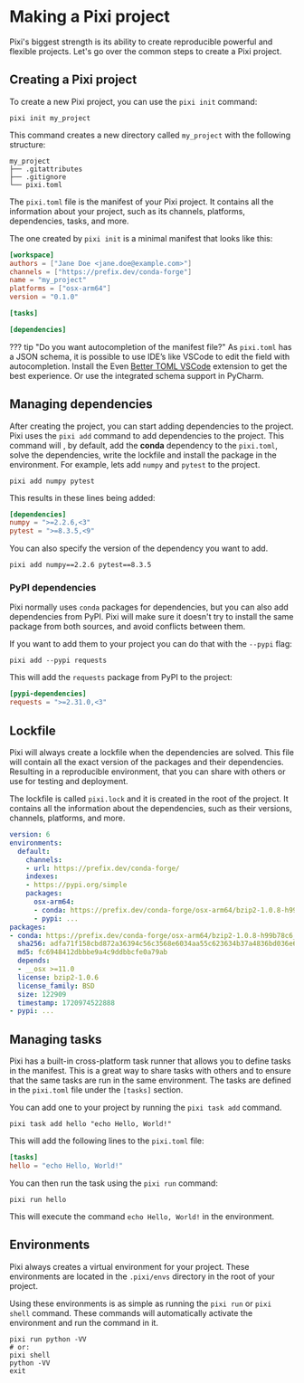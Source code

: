 # Making a Pixi project

Pixi's biggest strength is its ability to create reproducible powerful and flexible projects.
Let's go over the common steps to create a Pixi project.

## Creating a Pixi project
To create a new Pixi project, you can use the `pixi init` command:

```shell
pixi init my_project
```

This command creates a new directory called `my_project` with the following structure:

```shell
my_project
├── .gitattributes
├── .gitignore
└── pixi.toml
```

The `pixi.toml` file is the manifest of your Pixi project.
It contains all the information about your project, such as its channels, platforms, dependencies, tasks, and more.

The one created by `pixi init` is a minimal manifest that looks like this:

```toml title="pixi.toml"
[workspace]
authors = ["Jane Doe <jane.doe@example.com>"]
channels = ["https://prefix.dev/conda-forge"]
name = "my_project"
platforms = ["osx-arm64"]
version = "0.1.0"

[tasks]

[dependencies]
```

??? tip "Do you want autocompletion of the manifest file?"
    As `pixi.toml` has a JSON schema, it is possible to use IDE’s like VSCode to edit the field with autocompletion.
    Install the Even [Better TOML VSCode](https://marketplace.visualstudio.com/items?itemName=tamasfe.even-better-toml) extension to get the best experience.
    Or use the integrated schema support in PyCharm.

## Managing dependencies
After creating the project, you can start adding dependencies to the project.
Pixi uses the `pixi add` command to add dependencies to the project.
This command will , by default, add the **conda** dependency to the `pixi.toml`, solve the dependencies, write the lockfile and install the package in the environment.
For example, lets add `numpy` and `pytest` to the project.

```shell
pixi add numpy pytest
```
This results in these lines being added:

```toml title="pixi.toml"
[dependencies]
numpy = ">=2.2.6,<3"
pytest = ">=8.3.5,<9"
```

You can also specify the version of the dependency you want to add.

```shell
pixi add numpy==2.2.6 pytest==8.3.5
```

### PyPI dependencies
Pixi normally uses `conda` packages for dependencies, but you can also add dependencies from PyPI.
Pixi will make sure it doesn't try to install the same package from both sources, and avoid conflicts between them.

If you want to add them to your project you can do that with the `--pypi` flag:

```shell
pixi add --pypi requests
```
This will add the `requests` package from PyPI to the project:

```toml title="pixi.toml"
[pypi-dependencies]
requests = ">=2.31.0,<3"
```

## Lockfile
Pixi will always create a lockfile when the dependencies are solved.
This file will contain all the exact version of the packages and their dependencies.
Resulting in a reproducible environment, that you can share with others or use for testing and deployment.

The lockfile is called `pixi.lock` and it is created in the root of the project.
It contains all the information about the dependencies, such as their versions, channels, platforms, and more.

```yaml title="pixi.lock"
version: 6
environments:
  default:
    channels:
    - url: https://prefix.dev/conda-forge/
    indexes:
    - https://pypi.org/simple
    packages:
      osx-arm64:
      - conda: https://prefix.dev/conda-forge/osx-arm64/bzip2-1.0.8-h99b78c6_7.conda
      - pypi: ...
packages:
- conda: https://prefix.dev/conda-forge/osx-arm64/bzip2-1.0.8-h99b78c6_7.conda
  sha256: adfa71f158cbd872a36394c56c3568e6034aa55c623634b37a4836bd036e6b91
  md5: fc6948412dbbbe9a4c9ddbbcfe0a79ab
  depends:
  - __osx >=11.0
  license: bzip2-1.0.6
  license_family: BSD
  size: 122909
  timestamp: 1720974522888
- pypi: ...
```

## Managing tasks
Pixi has a built-in cross-platform task runner that allows you to define tasks in the manifest.
This is a great way to share tasks with others and to ensure that the same tasks are run in the same environment.
The tasks are defined in the `pixi.toml` file under the `[tasks]` section.

You can add one to your project by running the `pixi task add` command.

```shell
pixi task add hello "echo Hello, World!"
```
This will add the following lines to the `pixi.toml` file:

```toml title="pixi.toml"
[tasks]
hello = "echo Hello, World!"
```
You can then run the task using the `pixi run` command:

```shell
pixi run hello
```
This will execute the command `echo Hello, World!` in the environment.

## Environments
Pixi always creates a virtual environment for your project.
These environments are located in the `.pixi/envs` directory in the root of your project.

Using these environments is as simple as running the `pixi run` or `pixi shell` command.
These commands will automatically activate the environment and run the command in it.

```shell
pixi run python -VV
# or:
pixi shell
python -VV
exit
```
